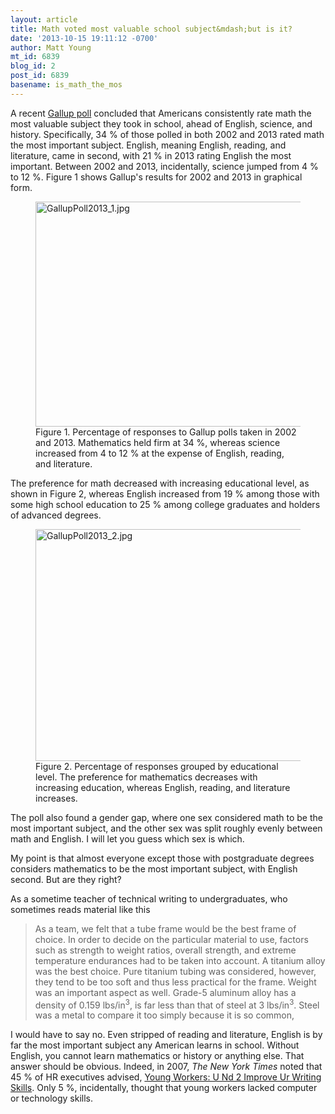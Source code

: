 ```yaml
---
layout: article
title: Math voted most valuable school subject&mdash;but is it?
date: '2013-10-15 19:11:12 -0700'
author: Matt Young
mt_id: 6839
blog_id: 2
post_id: 6839
basename: is_math_the_mos
---
```

A recent [Gallup poll](http://www.gallup.com/poll/164249/americans-grade-math-valuable-school-subject.aspx) concluded that Americans consistently rate math the most valuable subject they took in school, ahead of English, science, and history. Specifically, 34&nbsp;% of those polled in both 2002 and 2013 rated math the most important subject. English, meaning English, reading, and literature, came in second, with 21&nbsp;% in 2013 rating English the most important. Between 2002 and 2013, incidentally, science jumped from 4&nbsp;% to 12&nbsp;%. Figure 1 shows Gallup's results for 2002 and 2013 in graphical form.

<figure>
<img src="{{ site.baseurl }}/uploads/2013/GallupPoll2013_1.jpg" alt="GallupPoll2013_1.jpg" width="600" height="360" />
<figcaption markdown="span">
Figure 1. Percentage of responses to Gallup polls taken in 2002 and 2013. Mathematics held firm at 34&nbsp;%, whereas science increased from 4 to 12&nbsp;% at the expense of English, reading, and literature.

</figcaption>
</figure>

The preference for math decreased with increasing educational level, as shown in Figure 2, whereas English increased from 19&nbsp;% among those with some high school education to 25&nbsp;% among college graduates and holders of advanced degrees.

<figure>
<img src="{{ site.baseurl }}/uploads/2013/GallupPoll2013_2.jpg" alt="GallupPoll2013_2.jpg" width="600" height="371" />
<figcaption markdown="span">
Figure 2. Percentage of responses grouped by educational level. The preference for mathematics decreases with increasing education, whereas English, reading, and literature increases.

</figcaption>
</figure>

The poll also found a gender gap, where one sex considered math to be the most important subject, and the other sex was split roughly evenly between math and English. I will let you guess which sex is which.

My point is that almost everyone except those with postgraduate degrees considers mathematics to be the most important subject, with English second. But are they right?

As a sometime teacher of technical writing to undergraduates, who sometimes reads material like this 


> As a team, we felt that a tube frame would be the best frame of choice. In order to decide on the particular material to use, factors such as strength to weight ratios, overall strength, and extreme temperature endurances had to be taken into account. A titanium alloy was the best choice. Pure titanium tubing was considered, however, they tend to be too soft and thus less practical for the frame. Weight was an important aspect as well. Grade-5 aluminum alloy has a density of 0.159 lbs/in<sup>3</sup>, is far less than that of steel at 3 lbs/in<sup>3</sup>. Steel was a metal to compare it too simply because it is so common,

 
I would have to say no. Even stripped of reading and literature, English is by far the most important subject any American learns in school. Without English, you cannot learn mathematics or history or anything else. That answer should be obvious. Indeed, in 2007, _The New York Times_ noted that 45&nbsp;% of HR executives advised, [Young Workers: U Nd 2 Improve Ur Writing Skills](http://www.nytimes.com/2007/08/26/business/yourmoney/26count.html). Only 5&nbsp;%, incidentally, thought that young workers lacked computer or technology skills.
